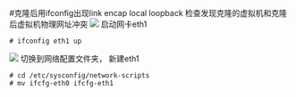 #克隆后用ifconfig出现link encap local loopback
检查发现克隆的虚拟机和克隆后虚拟机物理网址冲突
![](./_image/2018-01-23-11-03-14.jpg)
启动网卡eth1
```
# ifconfig eth1 up
```
![](./_image/2018-01-23-11-04-59.jpg)
切换到网络配置文件夹， 新建eth1
```
# cd /etc/sysconfig/network-scripts
# mv ifcfg-eth0 ifcfg-eth1
```

